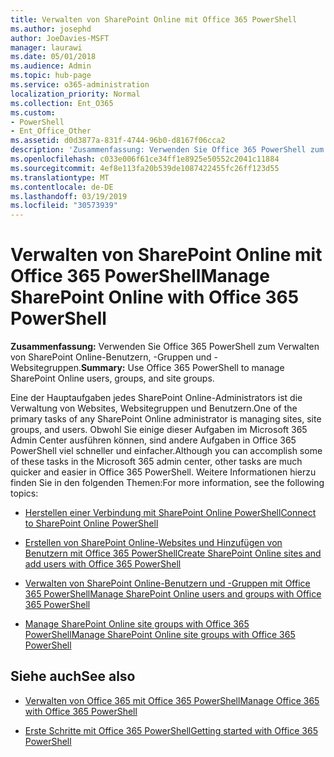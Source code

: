 ```yaml
---
title: Verwalten von SharePoint Online mit Office 365 PowerShell
ms.author: josephd
author: JoeDavies-MSFT
manager: laurawi
ms.date: 05/01/2018
ms.audience: Admin
ms.topic: hub-page
ms.service: o365-administration
localization_priority: Normal
ms.collection: Ent_O365
ms.custom:
- PowerShell
- Ent_Office_Other
ms.assetid: d0d3877a-831f-4744-96b0-d8167f06cca2
description: 'Zusammenfassung: Verwenden Sie Office 365 PowerShell zum Verwalten von SharePoint Online-Benutzern, -Gruppen und -Websitegruppen.'
ms.openlocfilehash: c033e006f61ce34ff1e8925e50552c2041c11884
ms.sourcegitcommit: 4ef8e113fa20b539de1087422455fc26ff123d55
ms.translationtype: MT
ms.contentlocale: de-DE
ms.lasthandoff: 03/19/2019
ms.locfileid: "30573939"
---
```

# <a name="manage-sharepoint-online-with-office-365-powershell"></a><span data-ttu-id="e3822-103">Verwalten von SharePoint Online mit Office 365 PowerShell</span><span class="sxs-lookup"><span data-stu-id="e3822-103">Manage SharePoint Online with Office 365 PowerShell</span></span>

 <span data-ttu-id="e3822-104">**Zusammenfassung:** Verwenden Sie Office 365 PowerShell zum Verwalten von SharePoint Online-Benutzern, -Gruppen und -Websitegruppen.</span><span class="sxs-lookup"><span data-stu-id="e3822-104">**Summary:** Use Office 365 PowerShell to manage SharePoint Online users, groups, and site groups.</span></span>
  
<span data-ttu-id="e3822-105">Eine der Hauptaufgaben jedes SharePoint Online-Administrators ist die Verwaltung von Websites, Websitegruppen und Benutzern.</span><span class="sxs-lookup"><span data-stu-id="e3822-105">One of the primary tasks of any SharePoint Online administrator is managing sites, site groups, and users.</span></span> <span data-ttu-id="e3822-106">Obwohl Sie einige dieser Aufgaben im Microsoft 365 Admin Center ausführen können, sind andere Aufgaben in Office 365 PowerShell viel schneller und einfacher.</span><span class="sxs-lookup"><span data-stu-id="e3822-106">Although you can accomplish some of these tasks in the Microsoft 365 admin center, other tasks are much quicker and easier in Office 365 PowerShell.</span></span> <span data-ttu-id="e3822-107">Weitere Informationen hierzu finden Sie in den folgenden Themen:</span><span class="sxs-lookup"><span data-stu-id="e3822-107">For more information, see the following topics:</span></span>

- [<span data-ttu-id="e3822-108">Herstellen einer Verbindung mit SharePoint Online PowerShell</span><span class="sxs-lookup"><span data-stu-id="e3822-108">Connect to SharePoint Online PowerShell</span></span>](https://docs.microsoft.com/en-us/powershell/sharepoint/sharepoint-online/connect-sharepoint-online?view=sharepoint-ps)
  
- [<span data-ttu-id="e3822-109">Erstellen von SharePoint Online-Websites und Hinzufügen von Benutzern mit Office 365 PowerShell</span><span class="sxs-lookup"><span data-stu-id="e3822-109">Create SharePoint Online sites and add users with Office 365 PowerShell</span></span>](create-sharepoint-sites-and-add-users-with-powershell.md)
    
- [<span data-ttu-id="e3822-110">Verwalten von SharePoint Online-Benutzern und -Gruppen mit Office 365 PowerShell</span><span class="sxs-lookup"><span data-stu-id="e3822-110">Manage SharePoint Online users and groups with Office 365 PowerShell</span></span>](manage-sharepoint-users-and-groups-with-powershell.md)
    
- [<span data-ttu-id="e3822-111">Manage SharePoint Online site groups with Office 365 PowerShell</span><span class="sxs-lookup"><span data-stu-id="e3822-111">Manage SharePoint Online site groups with Office 365 PowerShell</span></span>](manage-sharepoint-site-groups-with-powershell.md)
    
## <a name="see-also"></a><span data-ttu-id="e3822-112">Siehe auch</span><span class="sxs-lookup"><span data-stu-id="e3822-112">See also</span></span>

- [<span data-ttu-id="e3822-113">Verwalten von Office 365 mit Office 365 PowerShell</span><span class="sxs-lookup"><span data-stu-id="e3822-113">Manage Office 365 with Office 365 PowerShell</span></span>](manage-office-365-with-office-365-powershell.md)

- [<span data-ttu-id="e3822-114">Erste Schritte mit Office 365 PowerShell</span><span class="sxs-lookup"><span data-stu-id="e3822-114">Getting started with Office 365 PowerShell</span></span>](getting-started-with-office-365-powershell.md)

